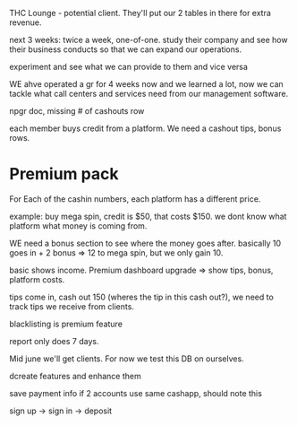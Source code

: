 THC Lounge - potential client. They'll put our 2 tables in there for extra revenue.

next 3 weeks: twice a week, one-of-one.
study their company and see how their business conducts so that we can expand our operations.

experiment and see what we can provide to them and vice versa


WE ahve operated a gr for 4 weeks now and we learned a lot, now we can tackle what call centers and services need from our management software.

npgr doc, missing # of cashouts row

each member buys credit from a platform. We need a cashout tips, bonus rows.


# Premium pack
For Each of the cashin numbers, each platform has a different price.

example: buy mega spin, credit is $50, that costs $150. we dont know what platform what money is coming from.

WE need a bonus section to see where the money goes after. basically 10 goes in + 2 bonus => 12 to mega spin, but we only gain 10. 

basic shows income. Premium dashboard upgrade => show tips, bonus, platform costs.

tips come in, cash out 150 (wheres the tip in this cash out?), we need to track tips we receive from clients.

blacklisting is premium feature

report only does 7 days.

Mid june we'll get clients. For now we test this DB on ourselves.

dcreate features and enhance them


save payment info
if 2 accounts use same cashapp, should note this

sign up -> sign in -> deposit
